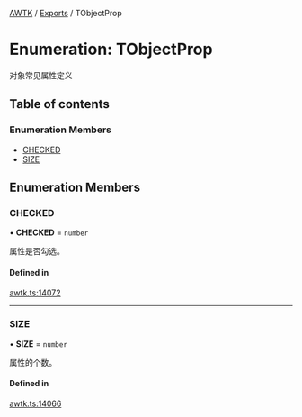 [AWTK](../README.md) / [Exports](../modules.md) / TObjectProp

# Enumeration: TObjectProp

对象常见属性定义

## Table of contents

### Enumeration Members

- [CHECKED](TObjectProp.md#checked)
- [SIZE](TObjectProp.md#size)

## Enumeration Members

### CHECKED

• **CHECKED** = `number`

属性是否勾选。

#### Defined in

[awtk.ts:14072](https://github.com/zlgopen/awtk-binding/blob/5d7e9b70/tools/code_gen/js/output/awtk.ts#L14072)

___

### SIZE

• **SIZE** = `number`

属性的个数。

#### Defined in

[awtk.ts:14066](https://github.com/zlgopen/awtk-binding/blob/5d7e9b70/tools/code_gen/js/output/awtk.ts#L14066)
